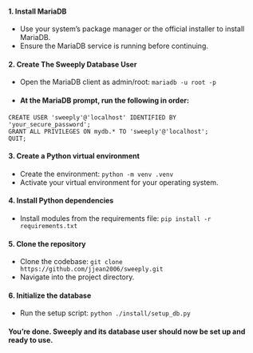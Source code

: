 #### 1. Install MariaDB
- Use your system’s package manager or the official installer to install MariaDB.
- Ensure the MariaDB service is running before continuing.

#### 2. Create The Sweeply Database User  
- Open the MariaDB client as admin/root: `mariadb -u root -p`
- #### At the MariaDB prompt, run the following in order:
```
CREATE USER 'sweeply'@'localhost' IDENTIFIED BY 'your_secure_password';
GRANT ALL PRIVILEGES ON mydb.* TO 'sweeply'@'localhost';
QUIT;
```

#### 3. Create a Python virtual environment
- Create the environment: `python -m venv .venv`
- Activate your virtual environment for your operating system.

#### 4. Install Python dependencies
- Install modules from the requirements file: `pip install -r requirements.txt`
  
#### 5. Clone the repository
- Clone the codebase: `git clone https://github.com/jjean2006/sweeply.git`
- Navigate into the project directory.
  
#### 6. Initialize the database
  - Run the setup script: `python ./install/setup_db.py`
  



#### You’re done. Sweeply and its database user should now be set up and ready to use.
